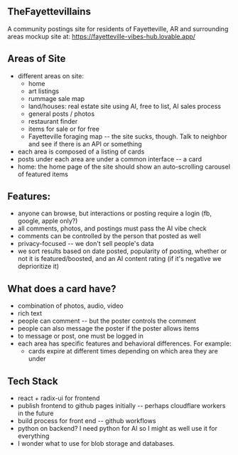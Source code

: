 TheFayettevillains
------------------
A community postings site for residents of Fayetteville, AR and surrounding areas
mockup site at: https://fayetteville-vibes-hub.lovable.app/

Areas of Site
-------------
- different areas on site:
	- home
	- art listings
	- rummage sale map
	- land/houses: real estate site using AI, free to list, AI sales process 
	- general posts / photos
	- restaurant finder
	- items for sale or for free
	- Fayetteville foraging map -- the site sucks, though. Talk to neighbor and see if there is an API or something 
- each area is composed of a listing of cards
- posts under each area are under a common interface -- a card
- home: the home page of the site should show an auto-scrolling carousel of featured items

Features:
---------
- anyone can browse, but interactions or posting require a login (fb, google, apple only?)
- all comments, photos, and postings must pass the AI vibe check
- comments can be controlled by the person that posted as well
- privacy-focused -- we don't sell people's data
- we sort results based on date posted, popularity of posting, whether or not it is featured/boosted, and an AI content rating (if it's negative we deprioritize it)

What does a card have?
----------------------
- combination of photos, audio, video
- rich text
- people can comment -- but the poster controls the comment
- people can also message the poster if the poster allows items
- to message or post, one must be logged in
- each area has specific features and behavioral differences. For example:
	- cards expire at different times depending on which area they are under
	
Tech Stack
----------
- react + radix-ui for frontend
- publish frontend to github pages initially -- perhaps cloudflare workers in the future
- build process for front end -- github workflows
- python on backend?  I need python for AI so I might as well use it for everything
- I wonder what to use for blob storage and databases.
